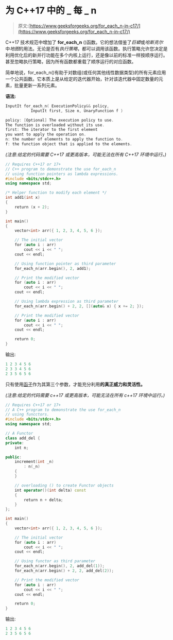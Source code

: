 # 为 C++17 中的 _ 每 _ n

> 原文:[https://www.geeksforgeeks.org/for_each_n-in-c17/](https://www.geeksforgeeks.org/for_each_n-in-c17/)

C++17 技术规范中增加了 **for_each_n** ()函数。它的想法借鉴了*巨蟒*或*哈斯克尔*中*地图*的用法。无论是否有*执行策略*，都可以调用该函数。执行策略允许您决定是利用优化后的新并行功能在多个内核上运行，还是像以前的标准一样按顺序运行。甚至忽略执行策略，因为所有函数都重载了顺序运行的对应函数。

简单地说，for_each_n()有助于对数组(或任何其他线性数据类型)的所有元素应用一个公共函数。它本质上是从给定的迭代器开始，针对该迭代器中固定数量的元素，批量更新一系列元素。

**语法:**

```cpp
InputIt for_each_n( ExecutionPolicy&& policy,
           InputIt first, Size n, UnaryFunction f )

policy: [Optional] The execution policy to use.
The function is overloaded without its use.
first: The iterator to the first element 
you want to apply the operation on.
n: the number of elements to apply the function to.
f: the function object that is applied to the elements.  

```

*(注意:给定的代码需要 C++17 或更高版本，可能无法在所有 C++17 环境中运行。)*

```cpp
// Requires C++17 or 17+
// C++ program to demonstrate the use for_each_n
// using function pointers as lambda expressions.
#include <bits/stdc++.h>
using namespace std;

/* Helper function to modify each element */
int add1(int x)
{
    return (x + 2);
}

int main()
{
    vector<int> arr({ 1, 2, 3, 4, 5, 6 });

    // The initial vector
    for (auto i : arr)
        cout << i << " ";
    cout << endl;

    // Using function pointer as third parameter
    for_each_n(arr.begin(), 2, add1);

    // Print the modified vector
    for (auto i : arr)
        cout << i << " ";
    cout << endl;

    // Using lambda expression as third parameter
    for_each_n(arr.begin() + 2, 2, [](auto& x) { x += 2; });

    // Print the modified vector
    for (auto i : arr)
        cout << i << " ";
    cout << endl;

    return 0;
}
```

输出:

```cpp
1 2 3 4 5 6
2 3 3 4 5 6
2 3 5 6 5 6

```

只有使用[函子](https://www.geeksforgeeks.org/functors-in-cpp/)作为其第三个参数，才能充分利用**的真正威力和灵活性。**

*(注意:给定的代码需要 c++17 或更高版本，可能无法在所有 c++17 环境中运行。)*

```cpp
// Requires C++17 or 17+
// A C++ program to demonstrate the use for_each_n
// using funcctors.
#include <bits/stdc++.h>
using namespace std;

// A Functor
class add_del {
private:
    int n;

public:
    increment(int _n)
        : n(_n)
    {
    }

    // overloading () to create Functor objects
    int operator()(int delta) const
    {
        return n + delta;
    }
};

int main()
{
    vector<int> arr({ 1, 2, 3, 4, 5, 6 });

    // The initial vector
    for (auto i : arr)
        cout << i << " ";
    cout << endl;

    // Using functor as third parameter
    for_each_n(arr.begin(), 2, add_del(1));
    for_each_n(arr.begin() + 2, 2, add_del(2));

    // Print the modified vector
    for (auto i : arr)
        cout << i << " ";
    cout << endl;

    return 0;
}
```

输出:

```cpp
1 2 3 4 5 6
2 3 5 6 5 6

```